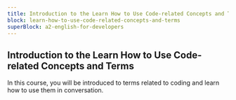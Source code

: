 ```yaml
---
title: Introduction to the Learn How to Use Code-related Concepts and Terms
block: learn-how-to-use-code-related-concepts-and-terms
superBlock: a2-english-for-developers
---
```


## Introduction to the Learn How to Use Code-related Concepts and Terms

In this course, you will be introduced to terms related to coding and learn how to use them in conversation.
